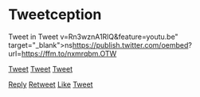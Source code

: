 # Tweetception
Tweet in Tweet
v=Rn3wznA1RlQ&amp;feature=youtu.be" target="_blank">ns</a>https://publish.twitter.com/oembed? url=https://ffm.to/nxmrqbm.OTW</p>

<p><a class="twitter-share-button" href="https://twitter.com/intent/tweet">Tweet</a> <a class="twitter-share-button" href="https://twitter.com/intent/tweet?text=Hello%20world"> Tweet</a> <a class="twitter-share-button" href="https://twitter.com/intent/tweet?text=Hello%20world" data-size="large"> Tweet</a></p>




<script type="text/javascript" async src="https://platform.twitter.com/widgets.js"></script>
<a href="https://twitter.com/intent/tweet?in_reply_to=1058409422895177728">Reply</a>
<a href="https://twitter.com/intent/retweet?tweet_id=992552485704355840">Retweet</a>
<a href="https://twitter.com/intent/like?tweet_id=463440424141459456">Like</a>
<a href="https://twitter.com/intent/like?tweet_id=1033138692498575360">Tweet</a>
